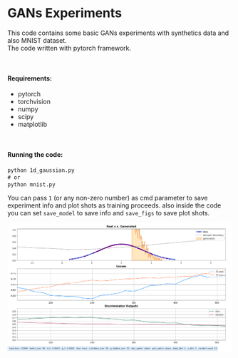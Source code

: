 # **GANs Experiments**
This code contains some basic GANs experiments with synthetics data and also MNIST dataset.  
The code written with pytorch framework.  

<br>  

#### **Requirements:**
* pytorch
* torchvision
* numpy
* scipy
* matplotlib
  
<br>  

#### **Running the code:**
```
python 1d_gaussian.py
# or   
python mnist.py
```  
You can pass `1` (or any non-zero number) as cmd parameter to save experiment info and plot shots as training proceeds. also inside the code you can set `save_model` to save info and `save_figs` to save plot shots.  

![plot](shot_26.png)  
